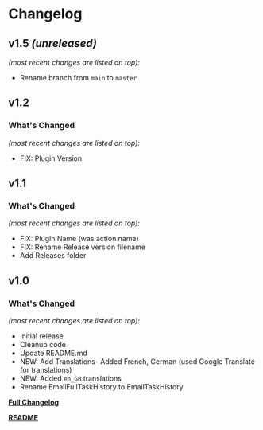 # Changelog


## v1.5 _(unreleased)_
_(most recent changes are listed on top):_
- Rename branch from `main` to `master`


## v1.2

### What's Changed
_(most recent changes are listed on top):_
- FIX: Plugin Version


## v1.1

### What's Changed

_(most recent changes are listed on top):_
- FIX: Plugin Name (was action name)
- FIX: Rename Release version filename
- Add Releases folder


## v1.0

### What's Changed

_(most recent changes are listed on top):_
- Initial release
- Cleanup code
- Update README.md
- NEW: Add Translations- Added French, German (used Google Translate for translations)
- NEW: Added `en_GB` translations
- Rename EmailFullTaskHistory to EmailTaskHistory


[**Full Changelog**](../master/changelog.md "See changes")

[**README**](../master/README.md "View README")

